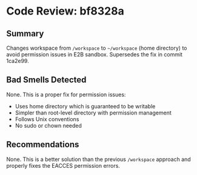 # Code Review: bf8328a

## Summary
Changes workspace from `/workspace` to `~/workspace` (home directory) to avoid permission issues in E2B sandbox. Supersedes the fix in commit 1ca2e99.

## Bad Smells Detected
None. This is a proper fix for permission issues:
- Uses home directory which is guaranteed to be writable
- Simpler than root-level directory with permission management
- Follows Unix conventions
- No sudo or chown needed

## Recommendations
None. This is a better solution than the previous `/workspace` approach and properly fixes the EACCES permission errors.
